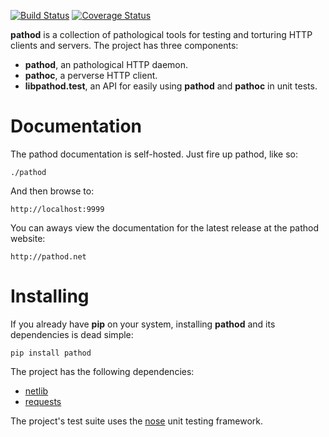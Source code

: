 [![Build Status](https://travis-ci.org/mitmproxy/pathod.png?branch=master)](https://travis-ci.org/mitmproxy/pathod) [![Coverage Status](https://coveralls.io/repos/mitmproxy/pathod/badge.png?branch=master)](https://coveralls.io/r/mitmproxy/pathod)

__pathod__ is a collection of pathological tools for testing and torturing HTTP
clients and servers. The project has three components:

- __pathod__, an pathological HTTP daemon.
- __pathoc__, a perverse HTTP client. 
- __libpathod.test__, an API for easily using __pathod__ and __pathoc__ in unit tests.


# Documentation

The pathod documentation is self-hosted. Just fire up pathod, like so:
    
    ./pathod 

And then browse to:

    http://localhost:9999

You can aways view the documentation for the latest release at the pathod
website:
    
    http://pathod.net

# Installing

If you already have __pip__ on your system, installing __pathod__ and its
dependencies is dead simple:
    
    pip install pathod

The project has the following dependencies:

* [netlib](http://github.com/cortesi/netlib)
* [requests](http://docs.python-requests.org/en/latest/index.html) 

The project's test suite uses the
[nose](http://nose.readthedocs.org/en/latest/) unit testing framework.
